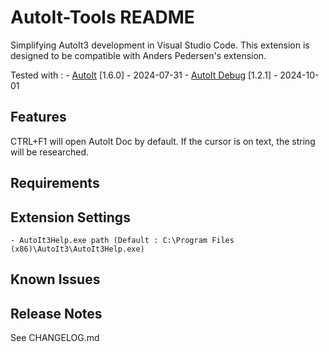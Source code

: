 # AutoIt-Tools README
Simplifying AutoIt3 development in Visual Studio Code. This extension is designed to be compatible with Anders Pedersen's extension.

Tested with :
    - [AutoIt](https://marketplace.visualstudio.com/items?itemName=genius257.autoit) [1.6.0] - 2024-07-31
    - [AutoIt Debug](https://marketplace.visualstudio.com/items?itemName=genius257.autoit3-debug) [1.2.1] - 2024-10-01
    
## Features

CTRL+F1 will open AutoIt Doc by default. If the cursor is on text, the string will be researched.

## Requirements

## Extension Settings
    - AutoIt3Help.exe path (Default : C:\Program Files (x86)\AutoIt3\AutoIt3Help.exe)

## Known Issues

## Release Notes
See CHANGELOG.md